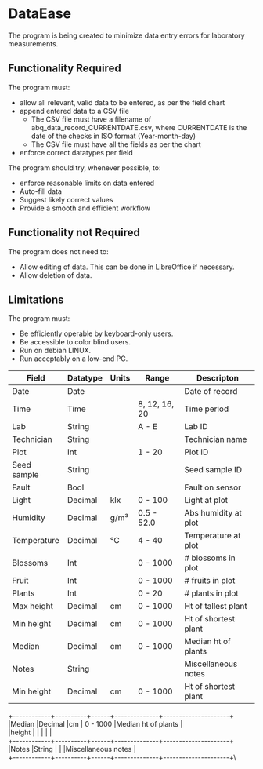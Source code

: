 # DataEase
The program is being created to minimize data entry errors for laboratory measurements.

## Functionality Required
The program must:

- allow all relevant, valid data to be entered, as per the field chart
- append entered data to a CSV file
  - The CSV file must have a filename
    of abq_data_record_CURRENTDATE.csv, where 
    CURRENTDATE is the date of the checks in 
    ISO format (Year-month-day)
  - The CSV file must have all the fields as per the chart
- enforce correct datatypes per field

The program should try, whenever possible, to:

- enforce reasonable limits on data entered 
- Auto-fill data
- Suggest likely correct values
- Provide a smooth and efficient workflow

## Functionality not Required
The program does not need to:

- Allow editing of data. This can be done in LibreOffice if necessary.
- Allow deletion of data.

## Limitations

The program must:
- Be efficiently operable by keyboard-only users.
- Be accessible to color blind users.
- Run on debian LINUX.
- Run acceptably on a low-end PC.


| Field       | Datatype   | Units  | Range          | Descripton            |
|-------------|------------|--------|----------------|-----------------------|
| Date        | Date       |        |                | Date of record        |
| Time        | Time       |        | 8, 12, 16, 20  | Time period           |
| Lab         | String     |        | A - E          | Lab ID                |
| Technician  | String     |        |                | Technician name       |
| Plot        | Int        |        | 1 - 20         | Plot ID               |
| Seed sample | String     |        |                | Seed sample ID        |
| Fault       | Bool       |        |                | Fault on sensor       |
| Light       | Decimal    | klx    | 0 - 100        | Light at plot         |
| Humidity    | Decimal    | g/m³   | 0.5 - 52.0     | Abs humidity at plot  |
| Temperature | Decimal    | °C     | 4 - 40         | Temperature at plot   |
| Blossoms    | Int        |        | 0 - 1000       | # blossoms in plot    |
| Fruit       | Int        |        | 0 - 1000       | # fruits in plot      |
| Plants      | Int        |        | 0 - 20         | # plants in plot      |
| Max height  | Decimal    | cm     | 0 - 1000       | Ht of tallest plant   |
| Min height  | Decimal    | cm     | 0 - 1000       | Ht of shortest plant  |
| Median      | Decimal    | cm     | 0 - 1000       | Median ht of plants   |
| Notes       | String     |        |                | Miscellaneous notes   |
|Min height  |Decimal   |cm    | 0 - 1000     |Ht of shortest plant |\
+------------+----------+------+--------------+---------------------+\
|Median      |Decimal   |cm    | 0 - 1000     |Median ht of plants  |\
|height      |          |      |              |                     |\
+------------+----------+------+--------------+---------------------+\
|Notes       |String    |      |              |Miscellaneous notes  |\
+------------+----------+------+--------------+---------------------+\
